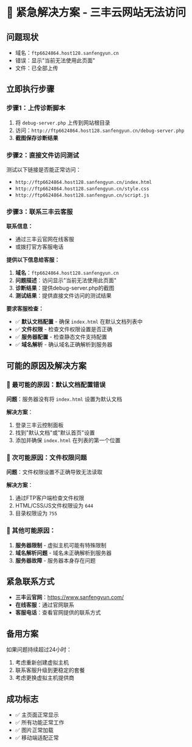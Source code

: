 # 🚨 紧急解决方案 - 三丰云网站无法访问

## 问题现状
- 域名：`ftp6624864.host128.sanfengyun.cn`
- 错误：显示"当前无法使用此页面"
- 文件：已全部上传

## 立即执行步骤

### 步骤1：上传诊断脚本
1. 将 `debug-server.php` 上传到网站根目录
2. 访问：`http://ftp6624864.host128.sanfengyun.cn/debug-server.php`
3. **截图保存诊断结果**

### 步骤2：直接文件访问测试
测试以下链接是否能正常访问：
- `http://ftp6624864.host128.sanfengyun.cn/index.html`
- `http://ftp6624864.host128.sanfengyun.cn/style.css`
- `http://ftp6624864.host128.sanfengyun.cn/script.js`

### 步骤3：联系三丰云客服

**联系信息：**
- 通过三丰云官网在线客服
- 或拨打官方客服电话

**提供以下信息给客服：**
1. **域名**：`ftp6624864.host128.sanfengyun.cn`
2. **问题描述**：访问显示"当前无法使用此页面"
3. **诊断结果**：提供debug-server.php的截图
4. **测试结果**：提供直接文件访问的测试结果

**要求客服检查：**
- ✅ **默认文档配置** - 确保 `index.html` 在默认文档列表中
- ✅ **文件权限** - 检查文件权限设置是否正确
- ✅ **服务器配置** - 检查静态文件支持配置
- ✅ **域名解析** - 确认域名正确解析到服务器

## 可能的原因及解决方案

### 🔴 最可能的原因：默认文档配置错误
**问题**：服务器没有将 `index.html` 设置为默认文档

**解决方案**：
1. 登录三丰云控制面板
2. 找到"默认文档"或"默认首页"设置
3. 添加并确保 `index.html` 在列表的第一个位置

### 🔴 次可能原因：文件权限问题
**问题**：文件权限设置不正确导致无法读取

**解决方案**：
1. 通过FTP客户端检查文件权限
2. HTML/CSS/JS文件权限设为 `644`
3. 目录权限设为 `755`

### 🔴 其他可能原因：
1. **服务器限制** - 虚拟主机可能有特殊限制
2. **域名解析问题** - 域名未正确解析到服务器
3. **服务器故障** - 服务器本身存在问题

## 紧急联系方式
- **三丰云官网**：https://www.sanfengyun.com/
- **在线客服**：通过官网联系
- **客服电话**：查看官网提供的联系方式

## 备用方案
如果问题持续超过24小时：
1. 考虑重新创建虚拟主机
2. 联系客服升级到更稳定的套餐
3. 考虑更换虚拟主机提供商

## 成功标志
- ✅ 主页面正常显示
- ✅ 所有功能正常工作
- ✅ 图片正常加载
- ✅ 移动端适配正常